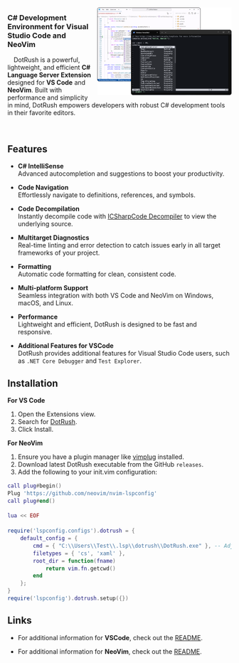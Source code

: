 <img align="right" width="60%" src="https://github.com/JaneySprings/DotRush/raw/main/assets/preview.png" style="padding: 2% 0% 0% 2%"/>

### C# Development Environment for Visual Studio Code and NeoVim
&emsp;DotRush is a powerful, lightweight, and efficient **C# Language Server Extension** designed for **VS Code** and **NeoVim**. Built with performance and simplicity in mind, DotRush empowers developers with robust C# development tools in their favorite editors.

<br clear="right"/>


## Features

- **C# IntelliSense** </br>
Advanced autocompletion and suggestions to boost your productivity.

- **Code Navigation** </br>
Effortlessly navigate to definitions, references, and symbols.

- **Code Decompilation** </br>
Instantly decompile code with [ICSharpCode Decompiler](https://github.com/icsharpcode/ILSpy/) to view the underlying source.

- **Multitarget Diagnostics** </br>
Real-time linting and error detection to catch issues early in all target frameworks of your project.

- **Formatting** </br>
Automatic code formatting for clean, consistent code.

- **Multi-platform Support** </br>
Seamless integration with both VS Code and NeoVim on Windows, macOS, and Linux.

- **Performance** </br>
Lightweight and efficient, DotRush is designed to be fast and responsive.

- **Additional Features for VSCode** </br>
DotRush provides additional features for Visual Studio Code users, such as `.NET Core Debugger` and `Test Explorer`.


## Installation

**For VS Code**
1. Open the Extensions view.
2. Search for [DotRush](https://marketplace.visualstudio.com/items?itemName=nromanov.dotrush).
3. Click Install.

**For NeoVim**
1. Ensure you have a plugin manager like [vimplug](https://github.com/junegunn/vim-plug) installed.
2. Download latest DotRush executable from the GitHub `releases`.
3. Add the following to your init.vim configuration:
```lua
call plug#begin()
Plug 'https://github.com/neovim/nvim-lspconfig'
call plug#end()

lua << EOF

require('lspconfig.configs').dotrush = {
    default_config = {
        cmd = { "C:\\Users\\Test\\.lsp\\dotrush\\DotRush.exe" }, -- Adjust the path to the DotRush executable
        filetypes = { 'cs', 'xaml' },
        root_dir = function(fname)
            return vim.fn.getcwd()
        end
    };
}
require('lspconfig').dotrush.setup({})
```

## Links

- For additional information for **VSCode**, check out the [README](https://github.com/JaneySprings/DotRush/blob/main/src/VSCode/README.md).

- For additional information for **NeoVim**, check out the [README](https://github.com/JaneySprings/DotRush/blob/main/src/NeoVim/Readme.md).